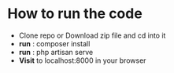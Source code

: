 <h1>How to run the code</h1>
<ul>
    <li>Clone repo or Download zip file and cd into it</li>
    <li><b>run</b> : composer install</li>
    <li><b>run</b> : php artisan serve</li>
    <li><b>Visit</b> to localhost:8000 in your browser</li>
</ul>
